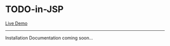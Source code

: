 # TODO-in-JSP
[Live Demo](https://jsp-todo-lists.herokuapp.com/todo.jsp)

---

Installation Documentation coming soon...
